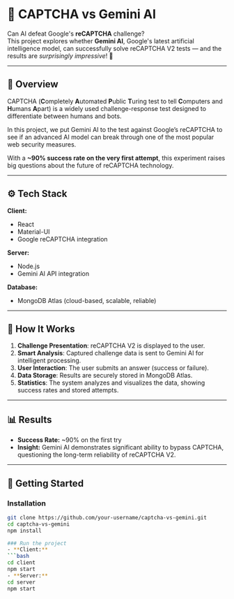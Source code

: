 # 🤖 CAPTCHA vs Gemini AI

Can AI defeat Google's **reCAPTCHA** challenge?  
This project explores whether **Gemini AI**, Google's latest artificial intelligence model, can successfully solve reCAPTCHA V2 tests — and the results are *surprisingly impressive*! 🚀

---

## 📌 Overview
CAPTCHA (**C**ompletely **A**utomated **P**ublic **T**uring test to tell **C**omputers and **H**umans **A**part) is a widely used challenge-response test designed to differentiate between humans and bots.  

In this project, we put Gemini AI to the test against Google’s reCAPTCHA to see if an advanced AI model can break through one of the most popular web security measures.

With a **~90% success rate on the very first attempt**, this experiment raises big questions about the future of reCAPTCHA technology.

---

## ⚙️ Tech Stack

**Client:**  
- React  
- Material-UI  
- Google reCAPTCHA integration  

**Server:**  
- Node.js  
- Gemini AI API integration  

**Database:**  
- MongoDB Atlas (cloud-based, scalable, reliable)

---

## 🔬 How It Works
1. **Challenge Presentation**: reCAPTCHA V2 is displayed to the user.  
2. **Smart Analysis**: Captured challenge data is sent to Gemini AI for intelligent processing.  
3. **User Interaction**: The user submits an answer (success or failure).  
4. **Data Storage**: Results are securely stored in MongoDB Atlas.  
5. **Statistics**: The system analyzes and visualizes the data, showing success rates and stored attempts.

---

## 📊 Results
- **Success Rate:** ~90% on the first try  
- **Insight:** Gemini AI demonstrates significant ability to bypass CAPTCHA, questioning the long-term reliability of reCAPTCHA V2.  

---

## 🚀 Getting Started

### Installation
```bash
git clone https://github.com/your-username/captcha-vs-gemini.git
cd captcha-vs-gemini
npm install

### Run the project
- **Client:**
```bash
cd client
npm start
- **Server:**
cd server
npm start


